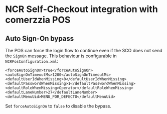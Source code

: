 # NCR Self-Checkout integration with comerzzia POS


## Auto Sign-On bypass

The POS can force the login flow to continue even if the SCO does not send the `SignOn` message. This behaviour is configurable in `NCRPosConfiguration.xml`:

```
<forceAutoSignOn>true</forceAutoSignOn>
<autoSignOnTimeoutMs>1200</autoSignOnTimeoutMs>
<defaultUserIdWhenMissing>0</defaultUserIdWhenMissing>
<defaultPasswordWhenMissing>1</defaultPasswordWhenMissing>
<defaultRoleWhenMissing>Operator</defaultRoleWhenMissing>
<defaultLaneNumber>27</defaultLaneNumber>
<defaultMenuUid>MENU_POR_DEFECTO</defaultMenuUid>
```

Set `forceAutoSignOn` to `false` to disable the bypass.

